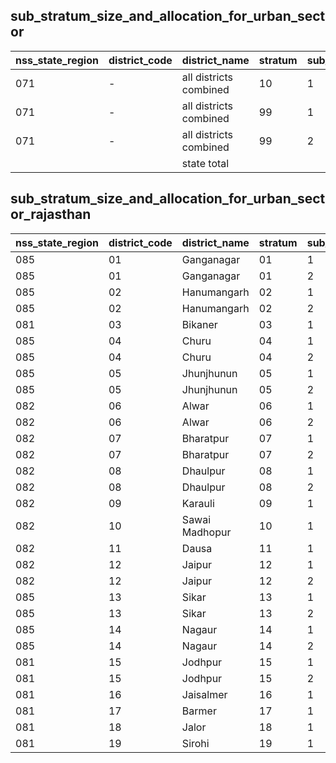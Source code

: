 ## sub_stratum_size_and_allocation_for_urban_sector
| nss_state_region | district_code | district_name | stratum | sub_stratum | size_zst | central_sample | state_sample |
|---|---|---|---|---|---|---|---|
| 071 | - | all districts combined | 10 | 1 | 15859 | 100 | 100 |
| 071 | - | all districts combined | 99 | 1 | 2718 | 12 | 12 |
| 071 | - | all districts combined | 99 | 2 | 9544 | 36 | 36 |
|  |  | state total |  |  | 28121 | 148 | 148 |
## sub_stratum_size_and_allocation_for_urban_sector_rajasthan
| nss_state_region | district_code | district_name | stratum | sub_stratum | size_zst | central_sample | state_sample |
|---|---|---|---|---|---|---|---|
| 085 | 01 | Ganganagar | 01 | 1 | 332 | 2 | 2 |
| 085 | 01 | Ganganagar | 01 | 2 | 534 | 2 | 2 |
| 085 | 02 | Hanumangarh | 02 | 1 | 319 | 2 | 2 |
| 085 | 02 | Hanumangarh | 02 | 2 | 236 | 2 | 2 |
| 081 | 03 | Bikaner | 03 | 1 | 885 | 4 | 4 |
| 085 | 04 | Churu | 04 | 1 | 294 | 2 | 2 |
| 085 | 04 | Churu | 04 | 2 | 535 | 2 | 2 |
| 085 | 05 | Jhunjhunun | 05 | 1 | 367 | 2 | 2 |
| 085 | 05 | Jhunjhunun | 05 | 2 | 290 | 2 | 2 |
| 082 | 06 | Alwar | 06 | 1 | 243 | 2 | 2 |
| 082 | 06 | Alwar | 06 | 2 | 598 | 2 | 2 |
| 082 | 07 | Bharatpur | 07 | 1 | 355 | 2 | 2 |
| 082 | 07 | Bharatpur | 07 | 2 | 274 | 2 | 2 |
| 082 | 08 | Dhaulpur | 08 | 1 | 126 | 2 | 2 |
| 082 | 08 | Dhaulpur | 08 | 2 | 143 | 2 | 2 |
| 082 | 09 | Karauli | 09 | 1 | 283 | 2 | 2 |
| 082 | 10 | Sawai Madhopur | 10 | 1 | 344 | 4 | 4 |
| 082 | 11 | Dausa | 11 | 1 | 349 | 2 | 2 |
| 082 | 12 | Jaipur | 12 | 1 | 414 | 2 | 2 |
| 082 | 12 | Jaipur | 12 | 2 | 110 | 2 | 2 |
| 085 | 13 | Sikar | 13 | 1 | 399 | 2 | 2 |
| 085 | 13 | Sikar | 13 | 2 | 424 | 2 | 2 |
| 085 | 14 | Nagaur | 14 | 1 | 581 | 2 | 2 |
| 085 | 14 | Nagaur | 14 | 2 | 461 | 2 | 2 |
| 081 | 15 | Jodhpur | 15 | 1 | 250 | 2 | 2 |
| 081 | 15 | Jodhpur | 15 | 2 | 227 | 2 | 2 |
| 081 | 16 | Jaisalmer | 16 | 1 | 141 | 2 | 2 |
| 081 | 17 | Barmer | 17 | 1 | 373 | 2 | 2 |
| 081 | 18 | Jalor | 18 | 1 | 275 | 2 | 2 |
| 081 | 19 | Sirohi | 19 | 1 | 367 | 2 | 2 |
